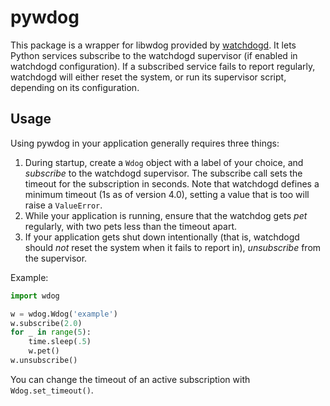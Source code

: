 # pywdog

This package is a wrapper for libwdog provided by
[watchdogd](https://github.com/troglobit/watchdogd). It lets Python
services subscribe to the watchdogd supervisor (if enabled in
watchdogd configuration). If a subscribed service fails to report
regularly, watchdogd will either reset the system, or run its
supervisor script, depending on its configuration.

## Usage

Using pywdog in your application generally requires three things:

1. During startup, create a `Wdog` object with a label of your choice,
   and *subscribe* to the watchdogd supervisor. The subscribe call
   sets the timeout for the subscription in seconds. Note that
   watchdogd defines a minimum timeout (1s as of version 4.0), setting
   a value that is too will raise a `ValueError`.
2. While your application is running, ensure that the watchdog gets
   *pet* regularly, with two pets less than the timeout apart.
3. If your application gets shut down intentionally (that is,
   watchdogd should *not* reset the system when it fails to report
   in), *unsubscribe* from the supervisor.

Example:

```python
import wdog

w = wdog.Wdog('example')
w.subscribe(2.0)
for _ in range(5):
    time.sleep(.5)
    w.pet()
w.unsubscribe()
```

You can change the timeout of an active subscription with
`Wdog.set_timeout()`.
